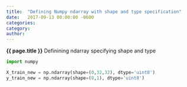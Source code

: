 ```yaml
---
title:  "Defining Numpy ndarray with shape and type specification"
date:   2017-09-13 00:00:00 -0600
categories: 
category: 
author:  
---
```


**{{ page.title }}**
Definining ndarray specifying shape and type

```python
import numpy

X_train_new = np.ndarray(shape=(0,32,32), dtype='uint8')
y_train_new = np.ndarray(shape=(0,1), dtype='uint8')
```
